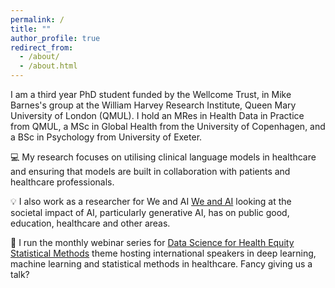 ```yaml
---
permalink: /
title: ""
author_profile: true
redirect_from: 
  - /about/
  - /about.html
---
```


I am a third year PhD student funded by the Wellcome Trust, in Mike Barnes's group at the William Harvey Research Institute, Queen Mary University of London (QMUL). I hold an MRes in Health Data in Practice from QMUL, a MSc in Global Health from the University of Copenhagen, and a BSc in Psychology from University of Exeter. 

:computer: My research focuses on utilising clinical language models in healthcare and ensuring that models are built in collaboration with patients and healthcare professionals.

:bulb: I also work as a researcher for We and AI [We and AI](https://weandai.org/) looking at the societal impact of AI, particularly generative AI, has on public good, education, healthcare and other areas. 

:ledger: I run the monthly webinar series for [Data Science for Health Equity Statistical Methods](https://www.datascienceforhealthequity.com/themes/statistical-methods) theme hosting international speakers in deep learning, machine learning and statistical methods in healthcare. Fancy giving us a talk? 
